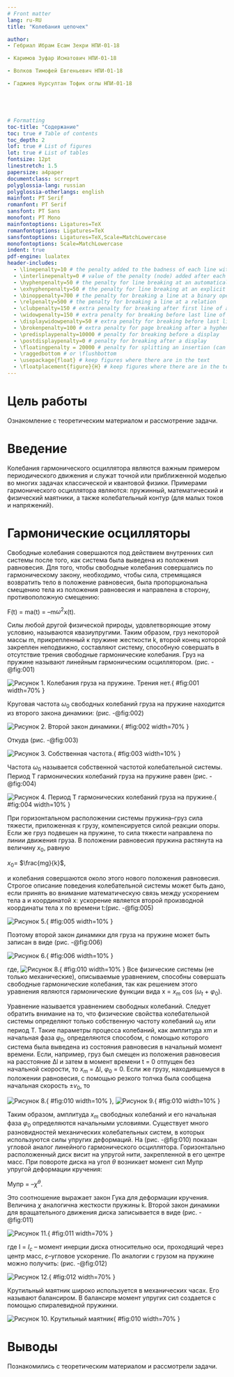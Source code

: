 ```yaml
---
# Front matter
lang: ru-RU
title: "Колебания цепочек"

author:  
- Гебриал Ибрам Есам Зекри НПИ-01-18

- Каримов Зуфар Исматович НПИ-01-18

- Волков Тимофей Евгеньевич НПИ-01-18

- Гаджиев Нурсултан Тофик оглы НПИ-01-18





# Formatting
toc-title: "Содержание"
toc: true # Table of contents
toc_depth: 2
lof: true # List of figures
lot: true # List of tables
fontsize: 12pt
linestretch: 1.5
papersize: a4paper
documentclass: scrreprt
polyglossia-lang: russian
polyglossia-otherlangs: english
mainfont: PT Serif
romanfont: PT Serif
sansfont: PT Sans
monofont: PT Mono
mainfontoptions: Ligatures=TeX
romanfontoptions: Ligatures=TeX
sansfontoptions: Ligatures=TeX,Scale=MatchLowercase
monofontoptions: Scale=MatchLowercase
indent: true
pdf-engine: lualatex
header-includes:
  - \linepenalty=10 # the penalty added to the badness of each line within a paragraph (no associated penalty node) Increasing the value makes tex try to have fewer lines in the paragraph.
  - \interlinepenalty=0 # value of the penalty (node) added after each line of a paragraph.
  - \hyphenpenalty=50 # the penalty for line breaking at an automatically inserted hyphen
  - \exhyphenpenalty=50 # the penalty for line breaking at an explicit hyphen
  - \binoppenalty=700 # the penalty for breaking a line at a binary operator
  - \relpenalty=500 # the penalty for breaking a line at a relation
  - \clubpenalty=150 # extra penalty for breaking after first line of a paragraph
  - \widowpenalty=150 # extra penalty for breaking before last line of a paragraph
  - \displaywidowpenalty=50 # extra penalty for breaking before last line before a display math
  - \brokenpenalty=100 # extra penalty for page breaking after a hyphenated line
  - \predisplaypenalty=10000 # penalty for breaking before a display
  - \postdisplaypenalty=0 # penalty for breaking after a display
  - \floatingpenalty = 20000 # penalty for splitting an insertion (can only be split footnote in standard LaTeX)
  - \raggedbottom # or \flushbottom
  - \usepackage{float} # keep figures where there are in the text
  - \floatplacement{figure}{H} # keep figures where there are in the text
---
```



# Цель работы

Ознакомление с теоретическим материалом и рассмотрение задачи.

# Введение

Колебания гармонического осциллятора являются важным примером периодического движения и служат точной или приближенной моделью во многих задачах классической и квантовой физики. Примерами гармонического осциллятора являются: пружинный, математический и физический маятники, а также колебательный контур (для малых токов и напряжений).


# Гармонические осцилляторы

Свободные колебания совершаются под действием внутренних сил системы после того, как система была выведена из положения равновесия. Для того, чтобы свободные колебания совершались по гармоническому закону, необходимо, чтобы сила, стремящаяся возвратить тело в положение равновесия, была пропорциональна смещению тела из положения равновесия и направлена в сторону, противоположную смещению:

F(t) = ma(t) = –m$ω^2$x(t).

Силы любой другой физической природы, удовлетворяющие этому условию, называются квазиупругими. Таким образом, груз некоторой массы m, прикрепленный к пружине жесткости k, второй конец которой закреплен неподвижно, составляют систему, способную совершать в отсутствие трения свободные гармонические колебания. Груз на пружине называют линейным гармоническим осциллятором.
(рис. -@fig:001)

![Рисунок 1. Колебания груза на пружине. Трения нет. ](image/8.jpg){ #fig:001 width=70% }

Круговая частота $ω_{0}$ свободных колебаний груза на пружине находится из второго закона динамики: (рис. -@fig:002)

![Рисунок 2. Второй закон динамики. ](image/9.png){ #fig:002 width=70% }

Откуда (рис. -@fig:003)

![Рисунок 3. Cобственная частота. ](image/7.jpg){ #fig:003 width=10% }

Частота $ω_{0}$ называется собственной частотой колебательной системы. Период T гармонических колебаний груза на пружине равен (рис. -@fig:004)

![Рисунок 4. Период T гармонических колебаний груза на пружине. ](image/3.jpg){ #fig:004 width=10% }

При горизонтальном расположении системы пружина–груз сила тяжести, приложенная к грузу, компенсируется силой реакции опоры. Если же груз подвешен на пружине, то сила тяжести направлена по линии движения груза. В положении равновесия пружина растянута на величину $x_{0}$, равную

$x_{0}$= $\frac{mg}{k}$,



и колебания совершаются около этого нового положения равновесия. Строгое описание поведения колебательной системы может быть дано, если принять во внимание математическую связь между ускорением тела a и координатой x: ускорение является второй производной координаты тела x по времени t:(рис. -@fig:005)

![Рисунок 5.](image/1.jpg){ #fig:005 width=10% }

Поэтому второй закон динамики для груза на пружине может быть записан в виде (рис. -@fig:006)

![Рисунок 6.](image/2.jpg){ #fig:006 width=10% }

где, ![Рисунок 8.](image/10.png){ #fig:010 width=10% } Все физические системы (не только механические), описываемые уравнением, способны совершать свободные гармонические колебания, так как решением этого уравнения являются гармонические функции вида x = $x_{m}$ cos ($ω_{t}$ + $φ_{0}$).

Уравнение называется уравнением свободных колебаний. Следует обратить внимание на то, что физические свойства колебательной системы определяют только собственную частоту колебаний $ω_{0}$ или период T. Такие параметры процесса колебаний, как амплитуда xm и начальная фаза $φ_{0}$, определяются способом, с помощью которого система была выведена из состояния равновесия в начальный момент времени. Если, например, груз был смещен из положения равновесия на расстояние Δl и затем в момент времени t = 0 отпущен без начальной скорости, то $x_{m}$ = Δl, $φ_{0}$ = 0. Если же грузу, находившемуся в положении равновесия, с помощью резкого толчка была сообщена начальная скорость ±$v_{0}$, то


![Рисунок 8.](image/6.jpg){ #fig:010 width=10% }, ![Рисунок 9.](image/5.jpg){ #fig:010 width=10% }

Таким образом, амплитуда $x_{m}$ свободных колебаний и его начальная фаза $φ_{0}$ определяются начальными условиями. Существует много разновидностей механических колебательных систем, в которых используются силы упругих деформаций. На (рис. -@fig:010) показан угловой аналог линейного гармонического осциллятора. Горизонтально расположенный диск висит на упругой нити, закрепленной в его центре масс. При повороте диска на угол  $\theta$ возникает момент сил Mупр упругой деформации кручения:

Mупр = –$χ^θ$.

Это соотношение выражает закон Гука для деформации кручения. Величина $χ$ аналогична жесткости пружины k. Второй закон динамики для вращательного движения диска записывается в виде (рис. -@fig:011)

![Рисунок 11.](image/11.png){ #fig:011 width=70% }

где I = $I_{c}$ – момент инерции диска относительно оси, проходящий через центр масс, $ε$–угловое ускорение.  По аналогии с грузом на пружине можно получить: (рис. -@fig:012)

![Рисунок 12.](image/12.png){ #fig:012 width=70% }

Крутильный маятник широко используется в механических часах. Его называют балансиром. В балансире момент упругих сил создается с помощью спиралевидной пружинки.


![Рисунок 10. Крутильный маятник](image/13.png){ #fig:010 width=70% }





# Выводы

Познакомились с теоретическим материалом и рассмотрели задачи.
